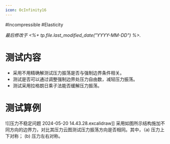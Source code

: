 ```yaml
---
icon: OcInfinity16
---
```


#Incompressible #Elasticity 

*最后修改于  <%+ tp.file.last_modified_date("YYYY-MM-DD") %>.*

# 测试内容

- 采用不用精确解测试压力振荡是否与强制边界条件相关。
- 测试是否可以通过调整强制边界处压力自由数，减轻压力振荡。
- 测试采用拉格朗日乘子法能否缓解压力振荡。

# 测试算例
![[压力不稳定问题 2024-05-20 14.43.28.excalidraw]]
采用如图所示结构施加不同方向的边界力，对比其压力云图测试压力振荡方向是否相同。其中，（a) 压力上下对称； (b) 压力左右对称。